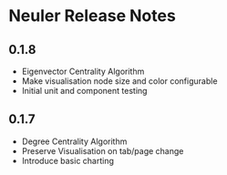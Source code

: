 # Neuler Release Notes

## 0.1.8

- Eigenvector Centrality Algorithm
- Make visualisation node size and color configurable
- Initial unit and component testing

## 0.1.7

- Degree Centrality Algorithm
- Preserve Visualisation on tab/page change
- Introduce basic charting